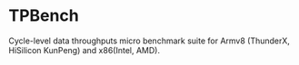 # TPBench
Cycle-level data throughputs micro benchmark suite for Armv8 (ThunderX, HiSilicon KunPeng) and x86(Intel, AMD).
